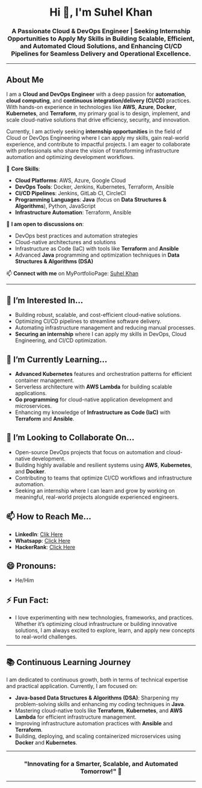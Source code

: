 <h1 align="center">Hi 👋, I'm Suhel Khan</h1>
<h3 align="center">A Passionate Cloud & DevOps Engineer | Seeking Internship Opportunities to Apply My Skills in Building Scalable, Efficient, and Automated Cloud Solutions, and Enhancing CI/CD Pipelines for Seamless Delivery and Operational Excellence.</h3>

---

## About Me
I am a **Cloud and DevOps Engineer** with a deep passion for **automation**, **cloud computing**, and **continuous integration/delivery (CI/CD)** practices. With hands-on experience in technologies like **AWS**, **Azure**, **Docker**, **Kubernetes**, and **Terraform**, my primary goal is to design, implement, and scale cloud-native solutions that drive efficiency, security, and innovation.

Currently, I am actively seeking **internship opportunities** in the field of Cloud or DevOps Engineering where I can apply my skills, gain real-world experience, and contribute to impactful projects. I am eager to collaborate with professionals who share the vision of transforming infrastructure automation and optimizing development workflows.

🔧 **Core Skills**:
- **Cloud Platforms**: AWS, Azure, Google Cloud
- **DevOps Tools**: Docker, Jenkins, Kubernetes, Terraform, Ansible
- **CI/CD Pipelines**: Jenkins, GitLab CI, CircleCI
- **Programming Languages**: **Java** (focus on **Data Structures & Algorithms**), Python, JavaScript
- **Infrastructure Automation**: Terraform, Ansible

💬 **I am open to discussions on**:
- DevOps best practices and automation strategies
- Cloud-native architectures and solutions
- Infrastructure as Code (IaC) with tools like **Terraform** and **Ansible**
- Advanced **Java** programming and optimization techniques in **Data Structures & Algorithms (DSA)**

📫 **Connect with me** on MyPortfolioPage: [Suhel Khan](https://workwithsuhel.netlify.app/)

---

## 👀 I’m Interested In...
- Building robust, scalable, and cost-efficient cloud-native solutions.
- Optimizing CI/CD pipelines to streamline software delivery.
- Automating infrastructure management and reducing manual processes.
- **Securing an internship** where I can apply my skills in DevOps, Cloud Engineering, and CI/CD optimization.

## 🌱 I’m Currently Learning...
- **Advanced Kubernetes** features and orchestration patterns for efficient container management.
- Serverless architecture with **AWS Lambda** for building scalable applications.
- **Go programming** for cloud-native application development and microservices.
- Enhancing my knowledge of **Infrastructure as Code (IaC)** with **Terraform** and **Ansible**.

## 💞️ I’m Looking to Collaborate On...
- Open-source DevOps projects that focus on automation and cloud-native development.
- Building highly available and resilient systems using **AWS**, **Kubernetes**, and **Docker**.
- Contributing to teams that optimize CI/CD workflows and infrastructure automation.
- Seeking an internship where I can learn and grow by working on meaningful, real-world projects alongside experienced engineers.

## 📫 How to Reach Me...
- **LinkedIn**: [Clik Here](https://www.linkedin.com/in/devops-engineer1/)
- **Whatsapp**: [Click Here](https://wa.me/918931004042)
- **HackerRank**: [Click Here](https://www.hackerrank.com/profile/thecomputersk)

## 😄 Pronouns:
- He/Him

## ⚡ Fun Fact:
- I love experimenting with new technologies, frameworks, and practices. Whether it’s optimizing cloud infrastructure or building innovative solutions, I am always excited to explore, learn, and apply new concepts to real-world challenges.

---

## 📚 Continuous Learning Journey
I am dedicated to continuous growth, both in terms of technical expertise and practical application. Currently, I am focused on:
- **Java-based Data Structures & Algorithms (DSA)**: Sharpening my problem-solving skills and enhancing my coding techniques in **Java**.
- Mastering cloud-native tools like **Terraform**, **Kubernetes**, and **AWS Lambda** for efficient infrastructure management.
- Improving infrastructure automation practices with **Ansible** and **Terraform**.
- Building, deploying, and scaling containerized microservices using **Docker** and **Kubernetes**.

---

<h3 align="center">"Innovating for a Smarter, Scalable, and Automated Tomorrow!" 🚀</h3>

---
